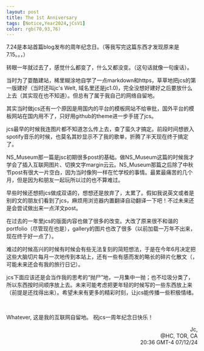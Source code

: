 ```yaml
---
layout: post
title: The 1st Anniversary
tags: [Notice,Year2024,jCsV1]
color: rgb(70,93,76)
---
```


7.24是本站首篇blog发布的周年纪念日。（等我写完这篇东西才发现原来是7.15。。，）

转眼一年就过去了，感觉什么都变了，什么又都没变。（这句话就像一句废话）。

当时为了耍酷建站，稀里糊涂地自学了一点markdown和https，草草地把jcs的第一版建好（当时还叫jc's Welt, 域名里还是jc1.0)，完全没想好建好之后要放什么上去（其实现在也不知道）。但总有了属于我自己的网络自留地。

其实当时做jcs还有一个原因是用国内的平台的模板网站不给审批，国外平台的模板网站在国内用不了，只好用github的theme进一步手搓了jcs。

jcs最早的时候我连图片都不知道怎么传上去，查了蛮久才搞定。前段时间想嵌入spotify音乐的时候，也莫名其妙显示不了我的歌单，折腾了半天现在终于搞定了。

NS_Museum那一篇是jsc初期很多post的基础。做NS_Museum这篇的时候我才学会了插入互联网图片、切换文字margin云云。NS_Museum那篇之后除了中秋节post有很大一片空白，因为当时像狗一样在忙学校的事情。最累最痛苦的几个月，但是因为和朋友一起玩所以过的也不算难过。

早些时候还想把jcs做成双语的，想想还是放弃了，太累了。假如我说英文或者是别的文的朋友们看到了jcs，麻烦用浏览器内置翻译自动翻译一下吧！不过未来还是会尝试做出来一点洋文post。

在过去的一年里jcs的版面内容也做了很多的改变。大改了原来很不和谐的portfolio（尽管现在也是），gallery的图片也改了很多（以前加载一万年不出来，现在终于好一点了）。

难过的时候高兴的时候有时候会有些无法复刻的简短想法，于是在今年6月决定把这些大脑切片每月一次地传到本站上，还有一些有感而发的略长的碎片化散文（，可能未来还会有我的旅行日记）。

jcs下面应该还是会当作我的思考的“抛尸”地，一月集中一抛；也不垃圾分类了，所以东西按时间顺序放上去。未来可能考虑把更年轻的时候写的一些东西放上来（前提是还找得出来）。希望未来有更多的精彩时刻，让jcs能传播一些积极情绪。

<br>

Whatever,
这是我的互联网自留地。
祝jcs一周年纪念日快乐！

<p align="right">Jc, <br> @HC, TOR, CA <br>  20:36 GMT-4 07/12/24</p> 


